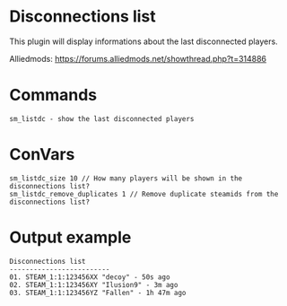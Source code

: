# Disconnections list
This plugin will display informations about the last disconnected players.

Alliedmods: https://forums.alliedmods.net/showthread.php?t=314886

# Commands
```
sm_listdc - show the last disconnected players
```

# ConVars
```
sm_listdc_size 10 // How many players will be shown in the disconnections list?
sm_listdc_remove_duplicates 1 // Remove duplicate steamids from the disconnections list?
```

# Output example
```
Disconnections list
-------------------------
01. STEAM_1:1:123456XX "decoy" - 50s ago
02. STEAM_1:1:123456XY "Ilusion9" - 3m ago
03. STEAM_1:1:123456YZ "Fallen" - 1h 47m ago
```

